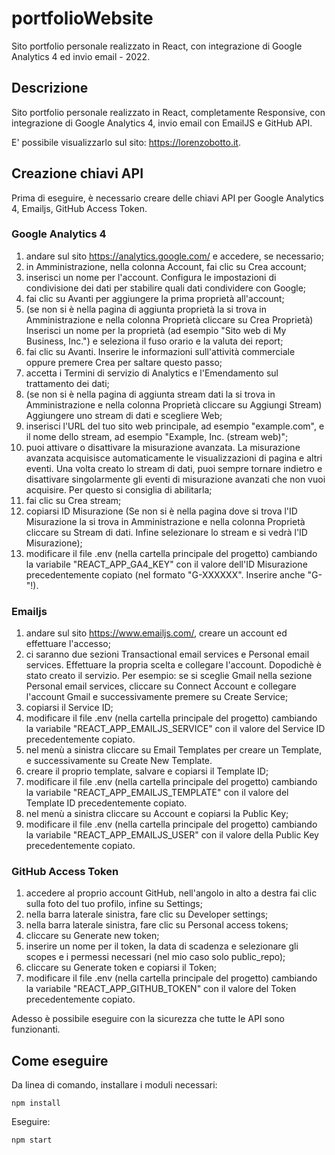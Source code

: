# portfolioWebsite
Sito portfolio personale realizzato in React, con integrazione di Google Analytics 4 ed invio email - 2022.

## Descrizione

Sito portfolio personale realizzato in React, completamente Responsive, con integrazione di Google Analytics 4, invio email con EmailJS e GitHub API.

E' possibile visualizzarlo sul sito: https://lorenzobotto.it.

## Creazione chiavi API 

Prima di eseguire, è necessario creare delle chiavi API per Google Analytics 4, Emailjs, GitHub Access Token.

### Google Analytics 4
1. andare sul sito https://analytics.google.com/ e accedere, se necessario;
2. in Amministrazione, nella colonna Account, fai clic su Crea account;
3. inserisci un nome per l'account. Configura le impostazioni di condivisione dei dati per stabilire quali dati condividere con Google;
4. fai clic su Avanti per aggiungere la prima proprietà all'account;
5. (se non si è nella pagina di aggiunta proprietà la si trova in Amministrazione e nella colonna Proprietà cliccare su Crea Proprietà) Inserisci un nome per la proprietà (ad esempio "Sito web di My Business, Inc.") e seleziona il fuso orario e la valuta dei report;
6. fai clic su Avanti. Inserire le informazioni sull'attività commerciale oppure premere Crea per saltare questo passo;
7. accetta i Termini di servizio di Analytics e l'Emendamento sul trattamento dei dati;
8. (se non si è nella pagina di aggiunta stream dati la si trova in Amministrazione e nella colonna Proprietà cliccare su Aggiungi Stream) Aggiungere uno stream di dati e scegliere Web;
9. inserisci l'URL del tuo sito web principale, ad esempio "example.com", e il nome dello stream, ad esempio "Example, Inc. (stream web)";
10. puoi attivare o disattivare la misurazione avanzata. La misurazione avanzata acquisisce automaticamente le visualizzazioni di pagina e altri eventi. Una volta creato lo stream di dati, puoi sempre tornare indietro e disattivare singolarmente gli eventi di misurazione avanzati che non vuoi acquisire. Per questo si consiglia di abilitarla;
11. fai clic su Crea stream;
12. copiarsi ID Misurazione (Se non si è nella pagina dove si trova l'ID Misurazione la si trova in Amministrazione e nella colonna Proprietà cliccare su Stream di dati. Infine selezionare lo stream e si vedrà l'ID Misurazione);
13. modificare il file .env (nella cartella principale del progetto) cambiando la variabile "REACT_APP_GA4_KEY" con il valore dell'ID Misurazione precedentemente copiato (nel formato "G-XXXXXX". Inserire anche "G-"!).

### Emailjs

1. andare sul sito https://www.emailjs.com/, creare un account ed effettuare l'accesso;
2. ci saranno due sezioni Transactional email services e Personal email services. Effettuare la propria scelta e collegare l'account. Dopodichè è stato creato il servizio. Per esempio: se si sceglie Gmail nella sezione Personal email services, cliccare su Connect Account e collegare l'account Gmail e successivamente premere su Create Service;
3. copiarsi il Service ID;
4. modificare il file .env (nella cartella principale del progetto) cambiando la variabile "REACT_APP_EMAILJS_SERVICE" con il valore del Service ID precedentemente copiato.
5. nel menù a sinistra cliccare su Email Templates per creare un Template, e successivamente su Create New Template.
6. creare il proprio template, salvare e copiarsi il Template ID;
7. modificare il file .env (nella cartella principale del progetto) cambiando la variabile "REACT_APP_EMAILJS_TEMPLATE" con il valore del Template ID precedentemente copiato.
8. nel menù a sinistra cliccare su Account e copiarsi la Public Key;
9. modificare il file .env (nella cartella principale del progetto) cambiando la variabile "REACT_APP_EMAILJS_USER" con il valore della Public Key precedentemente copiato.

### GitHub Access Token

1. accedere al proprio account GitHub, nell'angolo in alto a destra fai clic sulla foto del tuo profilo, infine su Settings;
2. nella barra laterale sinistra, fare clic su Developer settings;
3. nella barra laterale sinistra, fare clic su Personal access tokens;
4. cliccare su Generate new token;
5. inserire un nome per il token, la data di scadenza e selezionare gli scopes e i permessi necessari (nel mio caso solo public_repo);
6. cliccare su Generate token e copiarsi il Token;
7. modificare il file .env (nella cartella principale del progetto) cambiando la variabile "REACT_APP_GITHUB_TOKEN" con il valore del Token precedentemente copiato.

Adesso è possibile eseguire con la sicurezza che tutte le API sono funzionanti.

## Come eseguire

Da linea di comando, installare i moduli necessari:
```
npm install
```

Eseguire:
```
npm start
```
